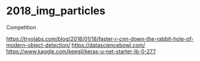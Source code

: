 # 2018_img_particles
Competition

https://tryolabs.com/blog/2018/01/18/faster-r-cnn-down-the-rabbit-hole-of-modern-object-detection/
https://datasciencebowl.com/
https://www.kaggle.com/keegil/keras-u-net-starter-lb-0-277
